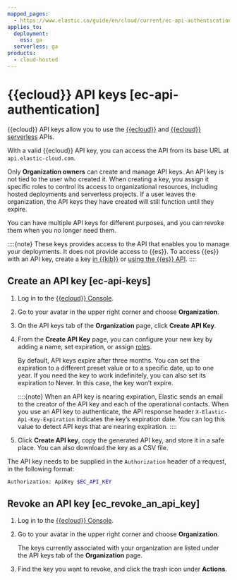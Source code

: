 ```yaml
---
mapped_pages:
  - https://www.elastic.co/guide/en/cloud/current/ec-api-authentication.html
applies_to:
  deployment:
    ess: ga
  serverless: ga
products:
  - cloud-hosted
---
```


# {{ecloud}} API keys [ec-api-authentication]

{{ecloud}} API keys allow you to use the [{{ecloud}}](https://www.elastic.co/docs/api/doc/cloud/) and [{{ecloud}} serverless](https://www.elastic.co/docs/api/doc/elastic-cloud-serverless/) APIs.

With a valid {{ecloud}} API key, you can access the API from its base URL at `api.elastic-cloud.com`.

Only **Organization owners** can create and manage API keys. An API key is not tied to the user who created it. When creating a key, you assign it specific roles to control its access to organizational resources, including hosted deployments and serverless projects. If a user leaves the organization, the API keys they have created will still function until they expire.

You can have multiple API keys for different purposes, and you can revoke them when you no longer need them.

::::{note}
These keys provides access to the API that enables you to manage your deployments. It does not provide access to {{es}}. To access {{es}} with an API key, create a key [in {{kib}}](elasticsearch-api-keys.md) or [using the {{es}} API](https://www.elastic.co/docs/api/doc/elasticsearch/operation/operation-security-create-api-key).
::::

## Create an API key [ec-api-keys]

1. Log in to the [{{ecloud}} Console](https://cloud.elastic.co?page=docs&placement=docs-body).
2. Go to your avatar in the upper right corner and choose **Organization**.
3. On the API keys tab of the **Organization** page, click **Create API Key**.
4. From the **Create API Key** page, you can configure your new key by adding a name, set expiration, or assign [roles](../users-roles/cloud-organization/user-roles.md).

    By default, API keys expire after three months. You can set the expiration to a different preset value or to a specific date, up to one year. If you need the key to work indefinitely, you can also set its expiration to Never. In this case, the key won’t expire.

    ::::{note}
    When an API key is nearing expiration, Elastic sends an email to the creator of the API key and each of the operational contacts. When you use an API key to authenticate, the API response header `X-Elastic-Api-Key-Expiration` indicates the key’s expiration date. You can log this value to detect API keys that are nearing expiration.
    ::::

5. Click **Create API key**, copy the generated API key, and store it in a safe place. You can also download the key as a CSV file.

The API key needs to be supplied in the `Authorization` header of a request, in the following format:

```sh
Authorization: ApiKey $EC_API_KEY
```


## Revoke an API key [ec_revoke_an_api_key]

1. Log in to the [{{ecloud}} Console](https://cloud.elastic.co?page=docs&placement=docs-body).
2. Go to your avatar in the upper right corner and choose **Organization**.

    The keys currently associated with your organization are listed under the API keys tab of the **Organization** page.

3. Find the key you want to revoke, and click the trash icon under **Actions**.
